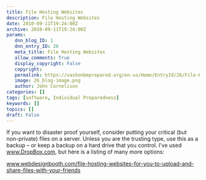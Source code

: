 ```yaml
---
title: File Hosting Websites
description: File Hosting Websites
date: 2010-09-11T19:24:00Z
archive: 2010-09-11T19:24:00Z
params:
   dnn_blog_ID: 1
   dnn_entry_ID: 26
   meta_title: File Hosting Websites
   allow_comments: True
   display_copyright: False
   copyright: 
   permalink: https://vashonbeprepared.org/en-us/Home/EntryId/26/File-Hosting-Websites
   image: 26_blog-image.png
   author: John Cornelison
categories: []
tags: [software, Individual Preparedness]
keywords: []
topics: []
draft: False
---
```


<p>If you want to disaster proof yourself, consider putting your critical (but non-private) files on a server. Unless you are the trusting type, use this as a backup – or keep a backup on a hard drive that you control. I’ve used <a href="http://www.DropBox.com">www.DropBox.com</a>, but here is a listing of many more options:</p>
<p><a href="http://www.webdesignbooth.com/file-hosting-websites-for-you-to-upload-and-share-files-with-your-friends">www.webdesignbooth.com/file-hosting-websites-for-you-to-upload-and-share-files-with-your-friends</a></p>
